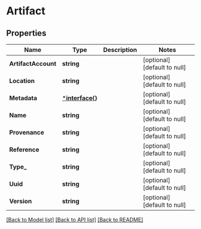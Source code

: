 # Artifact

## Properties
Name | Type | Description | Notes
------------ | ------------- | ------------- | -------------
**ArtifactAccount** | **string** |  | [optional] [default to null]
**Location** | **string** |  | [optional] [default to null]
**Metadata** | [***interface{}**](interface{}.md) |  | [optional] [default to null]
**Name** | **string** |  | [optional] [default to null]
**Provenance** | **string** |  | [optional] [default to null]
**Reference** | **string** |  | [optional] [default to null]
**Type_** | **string** |  | [optional] [default to null]
**Uuid** | **string** |  | [optional] [default to null]
**Version** | **string** |  | [optional] [default to null]

[[Back to Model list]](../README.md#documentation-for-models) [[Back to API list]](../README.md#documentation-for-api-endpoints) [[Back to README]](../README.md)


